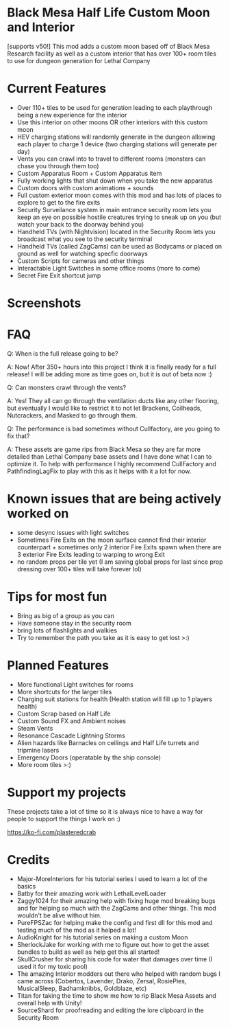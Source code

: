 # Black Mesa Half Life Custom Moon and Interior
[supports v50!] This mod adds a custom moon based off of Black Mesa Research facility as well as a custom interior that has over 100+ room tiles to use for dungeon generation for Lethal Company

# Current Features
- Over 110+ tiles to be used for generation leading to each playthrough being a new experience for the interior
- Use this interior on other moons OR other interiors with this custom moon
- HEV charging stations will randomly generate in the dungeon allowing each player to charge 1 device (two charging stations will generate per day)
- Vents you can crawl into to travel to different rooms (monsters can chase you through them too)
- Custom Apparatus Room + Custom Apparatus item
- Fully working lights that shut down when you take the new apparatus
- Custom doors with custom animations + sounds
- Full custom exterior moon comes with this mod and has lots of places to explore to get to the fire exits
- Security Surveilance system in main entrance security room lets you keep an eye on possible hostile creatures trying to sneak up on you (but watch your back to the doorway behind you)
- Handheld TVs (with Nightvision) located in the Security Room lets you broadcast what you see to the security terminal
- Handheld TVs (called ZagCams) can be used as Bodycams or placed on ground as well for watching specfic doorways
- Custom Scripts for cameras and other things
- Interactable Light Switches in some office rooms (more to come)
- Secret Fire Exit shortcut jump

# Screenshots


# FAQ
Q: When is the full release going to be?

A: Now! After 350+ hours into this project I think it is finally ready for a full release! I will be adding more as time goes on, but it is out of beta now :)

Q: Can monsters crawl through the vents?

A: Yes! They all can go through the ventilation ducts like any other flooring, but eventually I would like to restrict it to not let Brackens, Coilheads, Nutcrackers, and Masked to go through them.

Q: The performance is bad sometimes without Cullfactory, are you going to fix that?

A: These assets are game rips from Black Mesa so they are far more detailed than Lethal Company base assets and I have done what I can to optimize it. To help with performance I highly recommend CullFactory and PathfindingLagFix to play with this as it helps with it a lot for now.

# Known issues that are being actively worked on
- some desync issues with light switches
- Sometimes Fire Exits on the moon surface cannot find their interior counterpart + sometimes only 2 interior Fire Exits spawn when there are 3 exterior Fire Exits leading to warping to wrong Exit
- no random props per tile yet (I am saving global props for last since prop dressing over 100+ tiles will take forever lol)

# Tips for most fun
- Bring as big of a group as you can
- Have someone stay in the security room
- bring lots of flashlights and walkies
- Try to remember the path you take as it is easy to get lost >:)

# Planned Features
- More functional Light switches for rooms
- More shortcuts for the larger tiles
- Charging suit stations for health (Health station will fill up to 1 players health)
- Custom Scrap based on Half Life
- Custom Sound FX and Ambient noises
- Steam Vents
- Resonance Cascade Lightning Storms
- Alien hazards like Barnacles on ceilings and Half Life turrets and tripmine lasers
- Emergency Doors (operatable by the ship console)
- More room tiles >:)

# Support my projects
These projects take a lot of time so it is always nice to have a way for people to support the things I work on :)

https://ko-fi.com/plasteredcrab

# Credits
- Major-MoreInteriors for his tutorial series I used to learn a lot of the basics
- Batby for their amazing work with LethalLevelLoader
- Zaggy1024 for their amazing help with fixing huge mod breaking bugs and for helping so much with the ZagCams and other things. This mod wouldn't be alive without him.
- PureFPSZac for helping make the config and first dll for this mod and testing much of the mod as it helped a lot!
- AudioKnight for his tutorial series on making a custom Moon
- SherlockJake for working with me to figure out how to get the asset bundles to build as well as help get this all started!
- SkullCrusher for sharing his code for water that damages over time (I used it for my toxic pool)
- The amazing Interior modders out there who helped with random bugs I came across (Cobertos, Lavender, Drako, Zersal, RosiePies, MusicalSleep, Badhamknibbs, Goldblaze, etc)
- Titan for taking the time to show me how to rip Black Mesa Assets and overall help with Unity!
- SourceShard for proofreading and editing the lore clipboard in the Security Room

